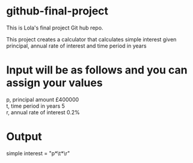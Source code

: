 # github-final-project
This is Lola's final project Git hub repo.

This project creates a calculator that calculates simple interest given principal, annual rate of interest and time period in years <br/>

# Input will be as follows and you can assign your values
  p, principal amount £400000 <br/>
  t, time period in years 5 <br/>
  r, annual rate of interest 0.2% 
   
# Output
   simple interest = "p\*\t*\r"
